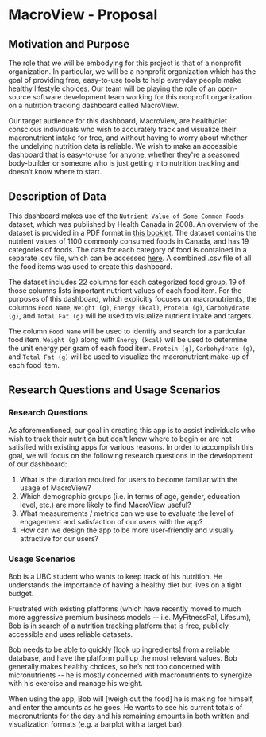 # MacroView - Proposal

## Motivation and Purpose

The role that we will be embodying for this project is that of a nonprofit organization. In particular, we will be a nonprofit organization which has the goal of providing free, easy-to-use tools to help everyday people make healthy lifestyle choices. Our team will be playing the role of an open-source software development team working for this nonprofit organization on a nutrition tracking dashboard called MacroView.

Our target audience for this dashboard, MacroView, are health/diet conscious individuals who wish to accurately track and visualize their macronutrient intake for free, and without having to worry about whether the undelying nutrition data is reliable. We wish to make an accessible dashboard that is easy-to-use for anyone, whether they're a seasoned body-builder or someone who is just getting into nutrition tracking and doesn’t know where to start.

## Description of Data

This dashboard makes use of the `Nutrient Value of Some Common Foods` dataset, which was published by Health Canada in 2008. An overview of the dataset is provided in a PDF format in [this booklet](https://www.canada.ca/en/health-canada/services/food-nutrition/healthy-eating/nutrient-data/nutrient-value-some-common-foods-2008.html).  The dataset contains the nutrient values of 1100 commonly consumed foods in Canada, and has 19 categories of foods. The data for each category of food is contained in a separate .csv file, which can be accessed [here](https://open.canada.ca/data/en/dataset/a289fd54-060c-4a96-9fcf-b1c6e706426f). A combined .csv file of all the food items was used to create this dashboard.

The dataset includes 22 columns for each categorized food group. 19 of those columns lists important nutrient values of each food item. For the purposes of this dashboard, which explicitly focuses on macronutrients, the columns `Food Name`, `Weight (g)`, `Energy (kcal)`,  `Protein (g)`, `Carbohydrate (g)`, and `Total Fat (g)` will be used to visualize nutrient intake and targets.

The column `Food Name` will be used to identify and search for a particular food item. `Weight (g)` along with `Energy (kcal)` will be used to determine the unit energy per gram of each food item. `Protein (g)`, `Carbohydrate (g)`, and `Total Fat (g)` will be used to visualize the macronutrient make-up of each food item.

## Research Questions and Usage Scenarios

### Research Questions

As aforementioned, our goal in creating this app is to assist individuals who wish to track their nutrition but don't know where to begin or are not satisfied with existing apps for various reasons. In order to accomplish this goal, we will focus on the following research questions in the development of our dashboard:

1. What is the duration required for users to become familiar with the usage of MacroView?
2. Which demographic groups (i.e. in terms of age, gender, education level, etc.) are more likely to find MacroView useful?
3. What measurements / metrics can we use to evaluate the level of engagement and satisfaction of our users with the app?
4. How can we design the app to be more user-friendly and visually attractive for our users?

### Usage Scenarios

Bob is a UBC student who wants to keep track of his nutrition. He understands the importance of having a healthy diet but lives on a tight budget.

Frustrated with existing platforms (which have recently moved to much more aggressive premium business models -- i.e. MyFitnessPal, Lifesum), Bob is in search of a nutrition tracking platform that is free, publicly accessible and uses reliable datasets.

Bob needs to be able to quickly [look up ingredients] from a reliable database, and have the platform pull up the most relevant values. Bob generally makes healthy choices, so he’s not too concerned with micronutrients -- he is mostly concerned with macronutrients to synergize with his exercise and manage his weight.

When using the app, Bob will [weigh out the food] he is making for himself, and enter the amounts as he goes. He wants to see his current totals of macronutrients for the day and his remaining amounts in both written and visualization formats (e.g. a barplot with a target bar).
